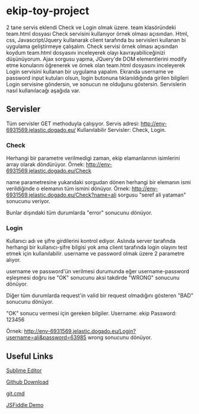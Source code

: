 # ekip-toy-project

2 tane servis eklendi Check ve Login olmak üzere. team klasöründeki team.html dosyası Check servisini kullanıyor örnek olması açısından. Html, css, Javascript/Jquery kullanarak client tarafında bu servisleri kullanan bi uygulama geliştirmeye çalışalım. Check servisi örnek olması açısından koydum team.html dosyasını inceleyerek olayı kavrayabiliceğinizi düşünüyorum. Ajax sorgusu yapma, JQuery'de DOM elementlerini modify etme konularını öğrenerek ve örnek olan team.html dosyasını inceleyerek Login servisini kullanan bir uygulama yapalım. Ekranda username ve password input kutuları olsun, login butonuna tıklanıldığında girilen bilgileri Login servisine göndersin, ve sonucun ne olduğunu göstersin. Servislerin nasıl kullanılacağı aşağıda var.

## Servisler

Tüm servisler GET methoduyla çalışıyor.
Servis adresi: http://env-6931569.jelastic.dogado.eu/
Kullanılabilir Servisler: Check, Login.

### Check

Herhangi bir parametre verilmedigi zaman, ekip elamanlarının isimlerini array olarak döndürüyor. Örnek: http://env-6931569.jelastic.dogado.eu/Check

name parametresine yukarıdaki sorgudan dönen herhangi bir elemanın ismi verildiğinde o elemanın tüm ismini dönüyor. Örnek: http://env-6931569.jelastic.dogado.eu/Check?name=ali sorgusu "seref ali yataman" sonucunu veriyor.

Bunlar dışındaki tüm durumlarda "error" sonucunu dönüyor.

### Login

Kullanıcı adı ve şifre girdilerini kontrol ediyor. Aslında server tarafında herhangi bir kullanıcı-şifre bilgisi yok ama client tarafında login olayını test etmek için kullanılabilir.
username ve password olmak üzere 2 parametre alıyor.

username ve password'ün verilmesi durumunda eğer username-password eşleşmesi doğru ise "OK" sonucunu aksi takdirde "WRONG" sonucunu dönüyor.

Diğer tüm durumlarda request'in valid bir request olmadığını gösteren "BAD" sonucunu dönüyor.

"OK" sonucu vermesi için gereken bilgiler.
Username: ekip
Password: 123456

Örnek: http://env-6931569.jelastic.dogado.eu/Login?username=ali&password=63985 wrong sonucunu dönüyor.

## Useful Links
[Sublime Editor](http://www.sublimetext.com/)

[Github Download](https://windows.github.com/)

[git.cmd](http://www.selcukgulcan.com/ezlinks/git.rar)

[JSFiddle Demo](http://jsfiddle.net/Shathra/envbmbac/#&togetherjs=MrgANNfFNp)
